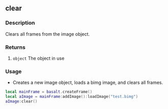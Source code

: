 ## clear

### Description

Clears all frames from the image object.

### Returns

1. `object` The object in use

### Usage

* Creates a new image object, loads a bimg image, and clears all frames.

```lua
local mainFrame = basalt.createFrame()
local aImage = mainFrame:addImage():loadImage("test.bimg")
aImage:clear()
```
